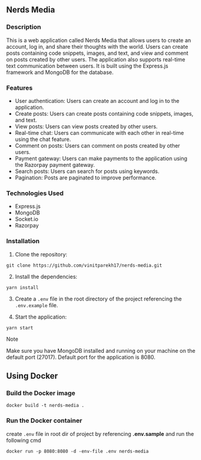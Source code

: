 ## Nerds Media

### Description

This is a web application called Nerds Media that allows users to create an account, log in, and share their thoughts with the world. Users can create posts containing code snippets, images, and text, and view and comment on posts created by other users. The application also supports real-time text communication between users. It is built using the Express.js framework and MongoDB for the database.

### Features

-   User authentication: Users can create an account and log in to the application.
-   Create posts: Users can create posts containing code snippets, images, and text.
-   View posts: Users can view posts created by other users.
-   Real-time chat: Users can communicate with each other in real-time using the chat feature.
-   Comment on posts: Users can comment on posts created by other users.
-   Payment gateway: Users can make payments to the application using the Razorpay payment gateway.
-   Search posts: Users can search for posts using keywords.
-   Pagination: Posts are paginated to improve performance.

### Technologies Used

-   Express.js
-   MongoDB
-   Socket.io
-   Razorpay

### Installation

1. Clone the repository:

```
git clone https://github.com/vinitparekh17/nerds-media.git
```

2. Install the dependencies:

```
yarn install
```

3. Create a `.env` file in the root directory of the project referencing the `.env.example` file.

4. Start the application:

```
yarn start
```

> [!NOTE]
> Make sure you have MongoDB installed and running on your machine on the default port (27017).
> Default port for the application is 8080.

## Using Docker

### Build the Docker image

```
docker build -t nerds-media .
```


### Run the Docker container

create `.env` file in root dir of project by referencing **.env.sample** and run the following cmd

```
docker run -p 8080:8080 -d -env-file .env nerds-media
```